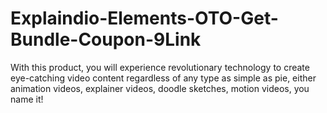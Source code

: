 # Explaindio-Elements-OTO-Get-Bundle-Coupon-9Link
With this product, you will experience revolutionary technology to create eye-catching video content regardless of any type as simple as pie, either animation videos, explainer videos, doodle sketches, motion videos, you name it!
